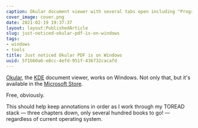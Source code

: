 ```yaml
---
caption: Okular document viewer with several tabs open including "Programming Crystal"
cover_image: cover.png
date: 2021-02-19 19:37:37
layout: layout:PublishedArticle
slug: just-noticed-okular-pdf-is-on-windows
tags:
- windows
- tools
title: Just noticed Okular PDF is on Windows
uuid: 5f1b60a6-e8cc-4efd-951f-436732cacafd
---
```


[Okular]: https://okular.kde.org
[KDE]: https://kde.org
[Microsoft Store]: https://www.microsoft.com/en-us/p/okular/9n41msq1wnm8?activetab=pivot:overviewtab

[Okular][], the [KDE][] document viewer, works on Windows.
Not only that, but it's available in the [Microsoft Store][].

Free, obviously.

This should help keep annotations in order as I work through my TOREAD stack —
three chapters down, only several hundred books to go! —
regardless of current operating system.